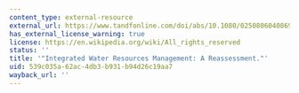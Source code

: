 ```yaml
---
content_type: external-resource
external_url: https://www.tandfonline.com/doi/abs/10.1080/02508060408691775
has_external_license_warning: true
license: https://en.wikipedia.org/wiki/All_rights_reserved
status: ''
title: '"Integrated Water Resources Management: A Reassessment."'
uid: 539c035a-62ac-4db3-b931-b94d26c19aa7
wayback_url: ''
---
```

